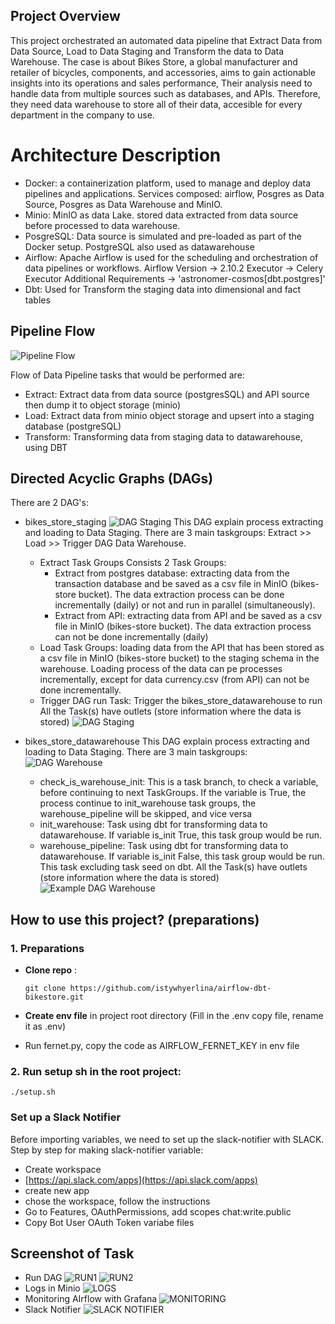 
## Project Overview 

This project orchestrated an automated data pipeline that Extract Data from Data Source, Load to Data Staging and Transform the data to Data Warehouse. 
The case is about Bikes Store, a global manufacturer and retailer of bicycles, components, and accessories, aims to gain actionable insights into its operations and sales performance, Their analysis need to handle data from multiple sources such as databases, and APIs. Therefore, they need data warehouse to store all of their data, accesible for every department in the company to use.


# Architecture Description
- Docker: a containerization platform, used to manage and deploy data pipelines and applications. Services composed: airflow, Posgres as Data Source, Posgres as Data Warehouse and MinIO.
- Minio: MinIO as data Lake. stored data extracted from data source before processed to data warehouse.
- PosgreSQL: Data source is simulated and pre-loaded as part of the Docker setup. PostgreSQL also used as datawarehouse 
- Airflow: Apache Airflow is used for the scheduling and orchestration of data pipelines or workflows. Airflow Version -> 2.10.2  Executor ->  Celery Executor Additional Requirements ->  'astronomer-cosmos[dbt.postgres]'
- Dbt: Used for Transform the staging data into dimensional and fact tables 


## Pipeline Flow
![Pipeline Flow ](png/flow.png)


Flow of Data Pipeline tasks that would be performed are:
- Extract: Extract data from data source (postgresSQL) and API source then dump it to object storage (minio)
- Load: Extract data from minio object storage and upsert into a staging database (postgreSQL)
- Transform: Transforming data from staging data to datawarehouse, using DBT

## Directed Acyclic Graphs (DAGs)

There are 2 DAG's:
- bikes_store_staging
![DAG Staging ](png/dag_stg.png)
This DAG explain process extracting and loading to Data Staging. There are 3 main taskgroups: Extract  >> Load >> Trigger DAG Data Warehouse. 
  - Extract Task Groups
    Consists 2 Task Groups: 
      - Extract from postgres database: extracting data from the transaction database and be saved as a csv file in MinIO (bikes-store bucket). The data extraction process can be done incrementally (daily) or not and run in parallel (simultaneously).
      - Extract from API: extracting data from API and be saved as a csv file in MinIO (bikes-store bucket). The data extraction process can not be done incrementally (daily)
  - Load Task Groups:  loading data from the API that has been stored as a csv file in MinIO (bikes-store bucket) to the staging schema in the warehouse. Loading process of the data can pe processes incrementally, except for data currency.csv (from API) can not be done incrementally.
  - Trigger DAG run Task: Trigger the bikes_store_datawarehouse to run
All the Task(s) have outlets (store information where the data is stored)
![DAG Staging ](png/dag_stg1.png)

- bikes_store_datawarehouse
This DAG explain process extracting and loading to Data Staging. There are 3 main taskgroups:
![DAG Warehouse ](png/dag_dwh1.png)

  - check_is_warehouse_init: This is a task branch, to check a variable, before continuing to next TaskGroups. If the variable is True, the process continue to init_warehouse task groups, the warehouse_pipeline will be skipped, and vice versa
  - init_warehouse: Task using dbt for transforming data to datawarehouse. If variable is_init True, this task group would be run. 
  - warehouse_pipeline: Task using dbt for transforming data to datawarehouse. If variable is_init False, this task group would be run. This task excluding task seed on dbt. 
All the Task(s) have outlets (store information where the data is stored)
![Example DAG Warehouse ](png/example_of_dag_dwh.png)


## How to use this project? (preparations)

### 1. Preparations
- **Clone repo** :
  ```
  git clone https://github.com/istywhyerlina/airflow-dbt-bikestore.git
  ```

-  **Create env file** in project root directory  (Fill in the .env copy file, rename it as .env)
-  Run fernet.py, copy the code as  AIRFLOW_FERNET_KEY in env file
### 2. Run setup sh in the root project:
  ```
  ./setup.sh
  ```

 
### Set up a Slack Notifier

Before importing variables, we need to set up the slack-notifier with SLACK. Step by step for making slack-notifier variable:
- Create workspace 
- [https://api.slack.com/apps](https://api.slack.com/apps)
- create new app 
- chose the workspace, follow the instructions
- Go to Features, OAuthPermissions, add scopes chat:write.public
- Copy Bot User OAuth Token variabe files

## Screenshot of Task
- Run DAG
![RUN1](png/run1.png)
![RUN2](png/run2.png)
- Logs in Minio
![LOGS](png/logs.png)
- Monitoring AIrflow with Grafana
![MONITORING](png/monitoring.png)
- Slack Notifier
![SLACK NOTIFIER](png/notifier.png)








